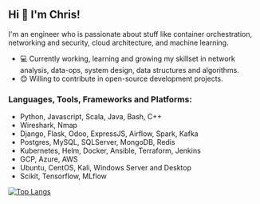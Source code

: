## Hi 👋 I'm Chris! 

I'm an engineer who is passionate about stuff like container orchestration, networking and security, cloud architecture, and machine learning.

- 💻 Currently working, learning and growing my skillset in network analysis, data-ops, system design, data structures and algorithms.
- 😊 Willing to contribute in open-source development projects.

### Languages, Tools, Frameworks and Platforms:
  - Python, Javascript, Scala, Java, Bash, C++
  - Wireshark, Nmap
  - Django, Flask, Odoo, ExpressJS, Airflow, Spark, Kafka
  - Postgres, MySQL, SQLServer, MongoDB, Redis
  - Kubernetes, Helm, Docker, Ansible, Terraform, Jenkins
  - GCP, Azure, AWS
  - Ubuntu, CentOS, Kali, Windows Server and Desktop
  - Scikit, Tensorflow, MLflow

[![Top Langs](https://github-readme-stats.vercel.app/api/top-langs/?username=limitpointinf0&layout=compact)](https://github.com/limitpointinf0/github-readme-stats)
